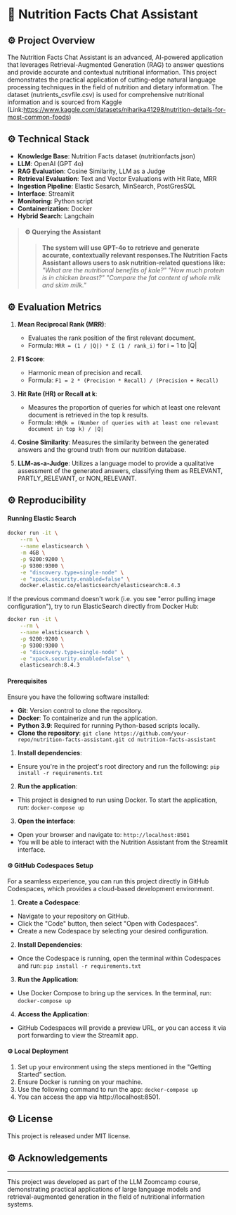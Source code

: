 # 🤖 Nutrition Facts Chat Assistant

## ⚙️ Project Overview

The Nutrition Facts Chat Assistant is an advanced, AI-powered application that leverages Retrieval-Augmented Generation (RAG) to answer questions and provide accurate and contextual nutritional information. This project demonstrates the practical application of cutting-edge natural language processing techniques in the field of nutrition and dietary information. The dataset (nutrients_csvfile.csv) is used for comprehensive nutritional information and is sourced from Kaggle (Link:https://www.kaggle.com/datasets/niharika41298/nutrition-details-for-most-common-foods)

## ⚙️ Technical Stack

- **Knowledge Base**: Nutrition Facts dataset (nutritionfacts.json)
- **LLM**: OpenAI (GPT 4o)
- **RAG Evaluation**: Cosine Similarity, LLM as a Judge
- **Retrieval Evaluation**: Text and Vector Evaluations with Hit Rate, MRR 
- **Ingestion Pipeline**: Elastic Sesarch, MinSearch, PostGresSQL 
- **Interface**: Streamlit 
- **Monitoring**: Python script
- **Containerization**: Docker
- **Hybrid Search**: Langchain


> #### ⚙️ Querying the Assistant
>>**The system will use GPT-4o to retrieve and generate accurate, contextually relevant responses.The Nutrition Facts Assistant allows users to ask nutrition-related questions like:**
>*"What are the nutritional benefits of kale?"*
>*"How much protein is in chicken breast?"*
>*"Compare the fat content of whole milk and skim milk."*

## ⚙️ Evaluation Metrics

1. **Mean Reciprocal Rank (MRR)**:
   - Evaluates the rank position of the first relevant document.
   - Formula: `MRR = (1 / |Q|) * Σ (1 / rank_i)` for i = 1 to |Q|

2. **F1 Score**:
   - Harmonic mean of precision and recall.
   - Formula: `F1 = 2 * (Precision * Recall) / (Precision + Recall)`

3. **Hit Rate (HR) or Recall at k**:
   - Measures the proportion of queries for which at least one relevant document is retrieved in the top k results.
   - Formula: `HR@k = (Number of queries with at least one relevant document in top k) / |Q|`

4.  **Cosine Similarity**: Measures the similarity between the generated answers and the ground truth from our nutrition database.

5.  **LLM-as-a-Judge**: Utilizes a language model to provide a qualitative assessment of the generated answers, classifying them as RELEVANT, PARTLY_RELEVANT, or NON_RELEVANT.


## ⚙️ Reproducibility

#### Running Elastic Search 

```bash
docker run -it \
    --rm \
    --name elasticsearch \
    -m 4GB \
    -p 9200:9200 \
    -p 9300:9300 \
    -e "discovery.type=single-node" \
    -e "xpack.security.enabled=false" \
    docker.elastic.co/elasticsearch/elasticsearch:8.4.3
```

If the previous command doesn't work (i.e. you see "error pulling image configuration"), try to run ElasticSearch directly from Docker Hub:

```bash
docker run -it \
    --rm \
    --name elasticsearch \
    -p 9200:9200 \
    -p 9300:9300 \
    -e "discovery.type=single-node" \
    -e "xpack.security.enabled=false" \
    elasticsearch:8.4.3
```

#### Prerequisites

Ensure you have the following software installed:
- **Git**: Version control to clone the repository.
- **Docker**: To containerize and run the application.
- **Python 3.9**: Required for running Python-based scripts locally.
- **Clone the repository**:
```git clone https://github.com/your-repo/nutrition-facts-assistant.git cd nutrition-facts-assistant```

1. **Install dependencies**:
- Ensure you're in the project's root directory and run the following: ```pip install -r requirements.txt```
2. **Run the application**:
- This project is designed to run using Docker. To start the application, run: ```docker-compose up```
3. **Open the interface**:
- Open your browser and navigate to: ```http://localhost:8501```
- You will be able to interact with the Nutrition Assistant from the Streamlit interface.

#### ⚙️ GitHub Codespaces Setup
For a seamless experience, you can run this project directly in GitHub Codespaces, which provides a cloud-based development environment.

1. **Create a Codespace**:
- Navigate to your repository on GitHub.
- Click the "Code" button, then select "Open with Codespaces".
- Create a new Codespace by selecting your desired configuration.
2. **Install Dependencies**:
- Once the Codespace is running, open the terminal within Codespaces and run: ```pip install -r requirements.txt```
3. **Run the Application**:
- Use Docker Compose to bring up the services. In the terminal, run: ```docker-compose up```
4. **Access the Application**: 
- GitHub Codespaces will provide a preview URL, or you can access it via port forwarding to view the Streamlit app.

#### ⚙️ Local Deployment

1. Set up your environment using the steps mentioned in the "Getting Started" section.
2. Ensure Docker is running on your machine.
3. Use the following command to run the app: ```docker-compose up``` 
4. You can access the app via http://localhost:8501.

## ⚙️ License

This project is released under MIT license. 

## ⚙️ Acknowledgements
---

This project was developed as part of the LLM Zoomcamp course, demonstrating practical applications of large language models and retrieval-augmented generation in the field of nutritional information systems.
